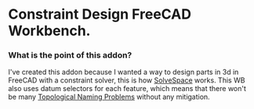 # Constraint Design FreeCAD Workbench.

### What is the point of this addon?
I've created this addon because I wanted a way to design parts in 3d in FreeCAD with a constraint solver, 
this is how [SolveSpace](https://solvespace.com/index.pl) works. This WB also uses datum selectors 
for each feature, which means that there won't be many [Topological Naming Problems](https://wiki.freecad.org/Topological_naming_problem) without any mitigation.